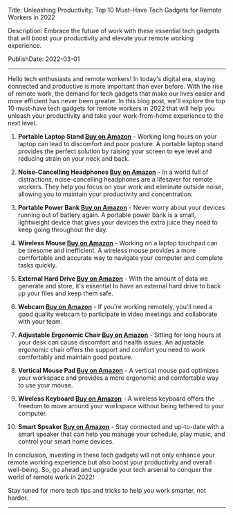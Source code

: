  Title: Unleashing Productivity: Top 10 Must-Have Tech Gadgets for Remote Workers in 2022

Description: Embrace the future of work with these essential tech gadgets that will boost your productivity and elevate your remote working experience.

PublishDate: 2022-03-01

---

Hello tech enthusiasts and remote workers! In today's digital era, staying connected and productive is more important than ever before. With the rise of remote work, the demand for tech gadgets that make our lives easier and more efficient has never been greater. In this blog post, we'll explore the top 10 must-have tech gadgets for remote workers in 2022 that will help you unleash your productivity and take your work-from-home experience to the next level.

1. **Portable Laptop Stand [Buy on Amazon](https://amzn.to/3t0MQhP)** - Working long hours on your laptop can lead to discomfort and poor posture. A portable laptop stand provides the perfect solution by raising your screen to eye level and reducing strain on your neck and back.

2. **Noise-Cancelling Headphones [Buy on Amazon](https://amzn.to/3t0MQhP)** - In a world full of distractions, noise-cancelling headphones are a lifesaver for remote workers. They help you focus on your work and eliminate outside noise, allowing you to maintain your productivity and concentration.

3. **Portable Power Bank [Buy on Amazon](https://amzn.to/3t0MQhP)** - Never worry about your devices running out of battery again. A portable power bank is a small, lightweight device that gives your devices the extra juice they need to keep going throughout the day.

4. **Wireless Mouse [Buy on Amazon](https://amzn.to/3t0MQhP)** - Working on a laptop touchpad can be tiresome and inefficient. A wireless mouse provides a more comfortable and accurate way to navigate your computer and complete tasks quickly.

5. **External Hard Drive [Buy on Amazon](https://amzn.to/3t0MQhP)** - With the amount of data we generate and store, it's essential to have an external hard drive to back up your files and keep them safe.

6. **Webcam [Buy on Amazon](https://amzn.to/3t0MQhP)** - If you're working remotely, you'll need a good quality webcam to participate in video meetings and collaborate with your team.

7. **Adjustable Ergonomic Chair [Buy on Amazon](https://amzn.to/3t0MQhP)** - Sitting for long hours at your desk can cause discomfort and health issues. An adjustable ergonomic chair offers the support and comfort you need to work comfortably and maintain good posture.

8. **Vertical Mouse Pad [Buy on Amazon](https://amzn.to/3t0MQhP)** - A vertical mouse pad optimizes your workspace and provides a more ergonomic and comfortable way to use your mouse.

9. **Wireless Keyboard [Buy on Amazon](https://amzn.to/3t0MQhP)** - A wireless keyboard offers the freedom to move around your workspace without being tethered to your computer.

10. **Smart Speaker [Buy on Amazon](https://amzn.to/3t0MQhP)** - Stay connected and up-to-date with a smart speaker that can help you manage your schedule, play music, and control your smart home devices.

In conclusion, investing in these tech gadgets will not only enhance your remote working experience but also boost your productivity and overall well-being. So, go ahead and upgrade your tech arsenal to conquer the world of remote work in 2022!

Stay tuned for more tech tips and tricks to help you work smarter, not harder.

---